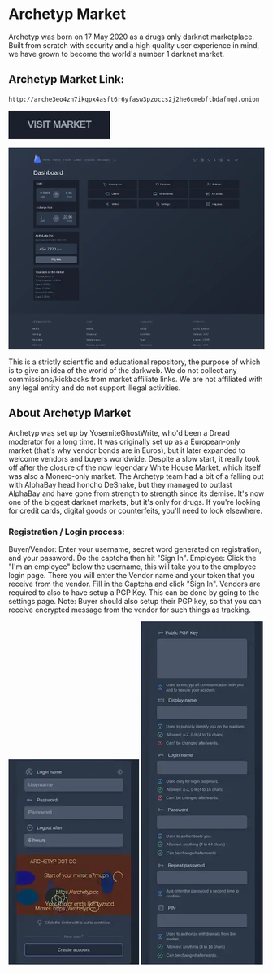 # Archetyp Market
Archetyp was born on 17 May 2020 as a drugs only darknet marketplace. Built from scratch with security and a high quality user experience in mind, we have grown to become the world's number 1 darknet market.

## Archetyp Market Link:

```sh
http://arche3eo4zn7ikqpx4asft6r6yfasw3pzoccs2j2he6cmebftbdafmqd.onion
```
[<img src="/assets/visit-market.webp" width="200">](http://arche3eo4zn7ikqpx4asft6r6yfasw3pzoccs2j2he6cmebftbdafmqd.onion/)

<a href="http://arche3eo4zn7ikqpx4asft6r6yfasw3pzoccs2j2he6cmebftbdafmqd.onion"><img src="/assets/archetyp-preview.webp" alt="image" style="max-width: 100%;"><a>

This is a strictly scientific and educational repository, the purpose of which is to give an idea of the world of the darkweb. We do not collect any commissions/kickbacks from market affiliate links. We are not affiliated with any legal entity and do not support illegal activities.

## About Archetyp Market
Archetyp was set up by YosemiteGhostWrite, who'd been a Dread moderator for a long time. It was originally set up as a European-only market (that's why vendor bonds are in Euros), but it later expanded to welcome vendors and buyers worldwide. Despite a slow start, it really took off after the closure of the now legendary White House Market, which itself was also a Monero-only market. The Archetyp team had a bit of a falling out with AlphaBay head honcho DeSnake, but they managed to outlast AlphaBay and have gone from strength to strength since its demise. It's now one of the biggest darknet markets, but it's only for drugs. If you're looking for credit cards, digital goods or counterfeits, you'll need to look elsewhere.

### Registration / Login process:

Buyer/Vendor: Enter your username, secret word generated on registration, and your password. Do the captcha then hit "Sign In".
Employee: Click the "I'm an employee" below the username, this will take you to the employee login page. There you will enter the Vendor name and your token that you receive from the vendor. Fill in the Captcha and click "Sign In".
Vendors are required to also to have setup a PGP Key. This can be done by going to the settings page.
Note: Buyer should also setup their PGP key, so that you can receive encrypted message from the vendor for such things as tracking.

<a href="http://arche3eo4zn7ikqpx4asft6r6yfasw3pzoccs2j2he6cmebftbdafmqd.onion"><img src="/assets/archetyp-login.webp" alt="image" style="max-width: 100%;"><a>  <a href="http://arche3eo4zn7ikqpx4asft6r6yfasw3pzoccs2j2he6cmebftbdafmqd.onion"><img src="/assets/archetyp-register.webp" alt="image" style="max-width: 100%;"><a>